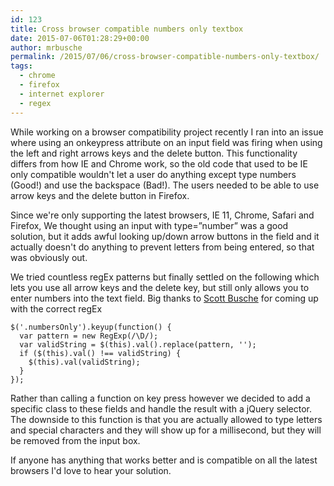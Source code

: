 ```yaml
---
id: 123
title: Cross browser compatible numbers only textbox
date: 2015-07-06T01:28:29+00:00
author: mrbusche
permalink: /2015/07/06/cross-browser-compatible-numbers-only-textbox/
tags:
  - chrome
  - firefox
  - internet explorer
  - regex
---
```


While working on a browser compatibility project recently I ran into an issue where using an onkeypress attribute on an input field was firing when using the left and right arrows keys and the delete button. This functionality differs from how IE and Chrome work, so the old code that used to be IE only compatible wouldn't let a user do anything except type numbers (Good!) and use the backspace (Bad!). The users needed to be able to use arrow keys and the delete button in Firefox.

Since we're only supporting the latest browsers, IE 11, Chrome, Safari and Firefox, We thought using an input with type=&#8221;number&#8221; was a good solution, but it adds awful looking up/down arrow buttons in the field and it actually doesn't do anything to prevent letters from being entered, so that was obviously out.

We tried countless regEx patterns but finally settled on the following which lets you use all arrow keys and the delete key, but still only allows you to enter numbers into the text field. Big thanks to [Scott Busche](https://twitter.com/busches) for coming up with the correct regEx

    $('.numbersOnly').keyup(function() {
      var pattern = new RegExp(/\D/);
      var validString = $(this).val().replace(pattern, '');
      if ($(this).val() !== validString) {
        $(this).val(validString);
      }
    });

Rather than calling a function on key press however we decided to add a specific class to these fields and handle the result with a jQuery selector. The downside to this function is that you are actually allowed to type letters and special characters and they will show up for a millisecond, but they will be removed from the input box.

If anyone has anything that works better and is compatible on all the latest browsers I'd love to hear your solution.
